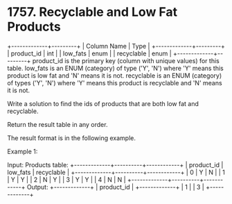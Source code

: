 # 1757. Recyclable and Low Fat Products

+-------------+---------+
| Column Name | Type |
+-------------+---------+
| product_id | int |
| low_fats | enum |
| recyclable | enum |
+-------------+---------+
product_id is the primary key (column with unique values) for this table.
low_fats is an ENUM (category) of type ('Y', 'N') where 'Y' means this product is low fat and 'N' means it is not.
recyclable is an ENUM (category) of types ('Y', 'N') where 'Y' means this product is recyclable and 'N' means it is not.

Write a solution to find the ids of products that are both low fat and recyclable.

Return the result table in any order.

The result format is in the following example.

Example 1:

Input:
Products table:
+-------------+----------+------------+
| product_id | low_fats | recyclable |
+-------------+----------+------------+
| 0 | Y | N |
| 1 | Y | Y |
| 2 | N | Y |
| 3 | Y | Y |
| 4 | N | N |
+-------------+----------+------------+
Output:
+-------------+
| product_id |
+-------------+
| 1 |
| 3 |
+-------------+
